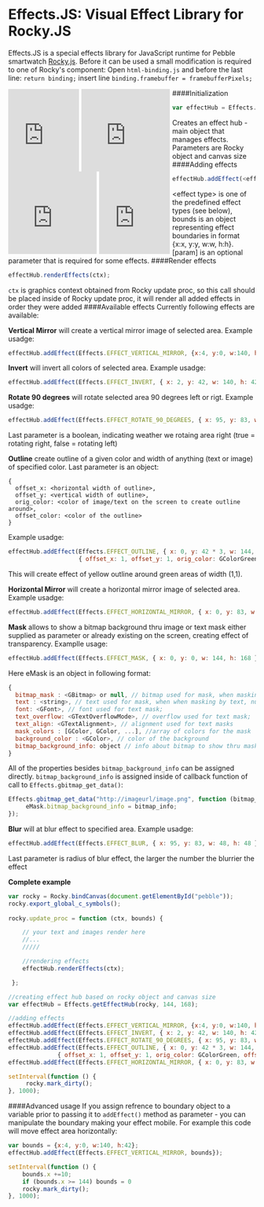 # Effects.JS: Visual Effect Library for Rocky.JS

Effects.JS is a special effects library for JavaScript runtime for Pebble smartwatch [Rocky.js](https://github.com/pebble/rockyjs). Before it can be used a small modification is required to one of Rocky's component: Open <code>html-binding.js</code> and before the last line:
`return binding;` insert line `binding.framebuffer = framebufferPixels;`

<iframe src="http://codecorner.galanter.net/pebble/rockyjs/fireplacejs/fireplacejs.html" width="144" height="168" frameBorder="0" style="overflow:hidden;padding-right:5px;marging:0;float:left" scrolling="no" ></iframe>

<iframe src="http://codecorner.galanter.net/pebble/rockyjs/simplestripedjs/simplestripedjs.html" width="180" height="168" frameBorder="0" style="overflow:hidden;padding-right:5px;marging:0;float:left" scrolling="no" ></iframe>

<iframe src="http://codecorner.galanter.net/pebble/rockyjs/vortexjs/vortexjs.html" width="180" height="168" frameBorder="0" style="overflow:hidden;padding-right:5px;marging:0;float:left" scrolling="no" ></iframe>

<iframe src="http://codecorner.galanter.net/pebble/rockyjs/brickneonjs/brickneonjs.html" width="144" height="168" frameBorder="0" style="overflow:hidden;padding-right:5px;marging:0;float:left" scrolling="no" ></iframe>

####Initialization
````javascript
var effectHub = Effects.getEffectHub(rocky, 144, 168);
````
Creates an effect hub - main object that manages effects. Parameters are Rocky object and canvas size
####Adding effects
````javascript
effectHub.addEffect(<effect type>, bounds, [param]);
````
&lt;effect type&gt; is one of the predefined effect types (see below), bounds is an object representing effect boundaries in format {x:x, y:y, w:w, h:h}. [param] is an optional parameter that is required for some effects.
####Render effects
````javascript
effectHub.renderEffects(ctx);
````
`ctx` is graphics context obtained from Rocky update proc, so this call should be placed inside of Rocky update proc, it will render all added effects in order they were added
####Available effects
Currently following effects are available:

**Vertical Mirror** will create a vertical mirror image of selected area. Example usadge:
````javascript
effectHub.addEffect(Effects.EFFECT_VERTICAL_MIRROR, {x:4, y:0, w:140, h:42});
````
**Invert** will invert all colors of selected area. Example usadge:
````javascript
effectHub.addEffect(Effects.EFFECT_INVERT, { x: 2, y: 42, w: 140, h: 42 });
````
**Rotate 90 degrees** will rotate selected area 90 degrees left or rigt. Example usadge:
````javascript
effectHub.addEffect(Effects.EFFECT_ROTATE_90_DEGREES, { x: 95, y: 83, w: 48, h: 48 }, false);
````
Last parameter is a boolean, indicating weather we rotaing area right (true = rotating right, false = rotating left)

**Outline** create outline of a given color and width of anything (text or image) of specified color. Last parameter is an object:
````
{ 
  offset_x: <horizontal width of outline>, 
  offset_y: <vertical width of outline>, 
  orig_color: <color of image/text on the screen to create outline around>, 
  offset_color: <color of the outline> 
}
````
Example usadge:
````javascript
effectHub.addEffect(Effects.EFFECT_OUTLINE, { x: 0, y: 42 * 3, w: 144, h: 42 }, 
                    { offset_x: 1, offset_y: 1, orig_color: GColorGreen, offset_color: GColorYellow });
````
This will create effect of yellow outline around green areas of width (1,1).

**Horizontal Mirror** will create a horizontal mirror image of selected area. Example usadge:
````javascript
effectHub.addEffect(Effects.EFFECT_HORIZONTAL_MIRROR, { x: 0, y: 83, w: 144-48, h: 48 });
````
**Mask** allows to show a bitmap background thru image or text mask either supplied as parameter or already existing on the screen, creating effect of transparency. Examplle usage:
````javascript
effectHub.addEffect(Effects.EFFECT_MASK, { x: 0, y: 0, w: 144, h: 168 }, eMask);
````
Here eMask is an object in following format:
````javascript
{
  bitmap_mask : <GBitmap> or null, // bitmap used for mask, when masking by bitmap, null otherwise
  text : <string>, // text used for mask, when when masking by text, null otherwise
  font: <GFont>, // font used for text mask;
  text_overflow: <GTextOverflowMode>, // overflow used for text mask;
  text_align: <GTextAlignment>, // alignment used for text masks
  mask_colors : [GColor, GColor, ...], //array of colors for the mask
  background_color : <GColor>, // color of the background
  bitmap_background_info: object // info about bitmap to show thru mask { bitmap_data, bitmap_w, bitmap_h}
}  
````
All of the properties besides `bitmap_background_info` can be assigned directly. `bitmap_background_info` is assigned inside of callback function of call to `Effects.gbitmap_get_data()`:
````JavaScript
Effects.gbitmap_get_data("http://imageurl/image.png", function (bitmap_info) {
     eMask.bitmap_background_info = bitmap_info;
});
````
**Blur** will at blur effect to specified area. Example usadge:
````javascript
effectHub.addEffect(Effects.EFFECT_BLUR, { x: 95, y: 83, w: 48, h: 48 }, 1);
````
Last parameter is radius of blur effect, the larger the number the blurrier the effect

**Complete example**
````javascript
var rocky = Rocky.bindCanvas(document.getElementById("pebble"));
rocky.export_global_c_symbols();
 
rocky.update_proc = function (ctx, bounds) {

    // your text and images render here
    //...
    /////

    //rendering effects
    effectHub.renderEffects(ctx);

 };

//creating effect hub based on rocky object and canvas size 
var effectHub = Effects.getEffectHub(rocky, 144, 168);

//adding effects
effectHub.addEffect(Effects.EFFECT_VERTICAL_MIRROR, {x:4, y:0, w:140, h:42});
effectHub.addEffect(Effects.EFFECT_INVERT, { x: 2, y: 42, w: 140, h: 42 });
effectHub.addEffect(Effects.EFFECT_ROTATE_90_DEGREES, { x: 95, y: 83, w: 48, h: 48 }, false);
effectHub.addEffect(Effects.EFFECT_OUTLINE, { x: 0, y: 42 * 3, w: 144, h: 42 }, 
              { offset_x: 1, offset_y: 1, orig_color: GColorGreen, offset_color: GColorYellow });
effectHub.addEffect(Effects.EFFECT_HORIZONTAL_MIRROR, { x: 0, y: 83, w: 144-48, h: 48 });

setInterval(function () {
     rocky.mark_dirty();
}, 1000);
````

####Advanced usage
If you assign refrence to boundary object to a variable prior to passing it to <code>addEffect()</code> method as parameter - you can manipulate the boundary making your effect mobile. For example this code will move effect area horizontally:
````javascript
var bounds = {x:4, y:0, w:140, h:42};
effectHub.addEffect(Effects.EFFECT_VERTICAL_MIRROR, bounds});

setInterval(function () {
    bounds.x +=10;
    if (bounds.x >= 144) bounds = 0
    rocky.mark_dirty();
}, 1000);
````
